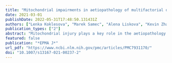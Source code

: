 ```yaml
---
title: "Mitochondrial impairments in aetiopathology of multifactorial diseases: common origin but individual outcomes in context of 3P medicine"
date: 2021-03-01
publishDate: 2022-05-31T17:48:50.131431Z
authors: ["Lenka Koklesova", "Marek Samec", "Alena Liskova", "Kevin Zhai", "Dietrich Büsselberg", "Frank A. Giordano", "Peter Kubatka", "Olga Golunitschaja"]
publication_types: ["2"]
abstract: "Mitochondrial injury plays a key role in the aetiopathology of multifactorial diseases exhibiting a “vicious circle” characteristic for pathomechanisms of the mitochondrial and multi-organ damage frequently developed in a reciprocal manner. Although the origin of the damage is common (uncontrolled ROS release, diminished energy production and extensive oxidative stress to life-important biomolecules such as mtDNA and chrDNA), individual outcomes differ significantly representing a spectrum of associated pathologies including but not restricted to neurodegeneration, cardiovascular diseases and cancers. Contextually, the role of predictive, preventive and personalised (PPPM/3P) medicine is to introduce predictive analytical approaches which allow for distinguishing between individual outcomes under circumstance of mitochondrial impairments followed by cost-effective targeted prevention and personalisation of medical services. Current article considers innovative concepts and analytical instruments to advance management of mitochondriopathies and associated pathologies."
featured: false
publication: "*EPMA J*"
url_pdf: "https://www.ncbi.nlm.nih.gov/pmc/articles/PMC7931170/"
doi: "10.1007/s13167-021-00237-2"
---
```


